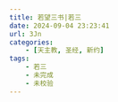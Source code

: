 ```yaml
---
title: 若望三书|若三
date: 2024-09-04 23:23:41
url: 3Jn
categories:
    - [天主教, 圣经, 新约]
tags:
    - 若三
    - 未完成
    - 未校验
---
```

